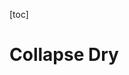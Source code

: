 <!-- @ author: bcynuaa <bcynuaa@163.com>
  @ date: 2025/05/18 14:55:05
  @ license: MIT
  @ language: Julia
  @ declaration: `Ether.jl` A particle-based simulation framework running on both cpu and gpu.
  @ description: -->

[toc]

# Collapse Dry